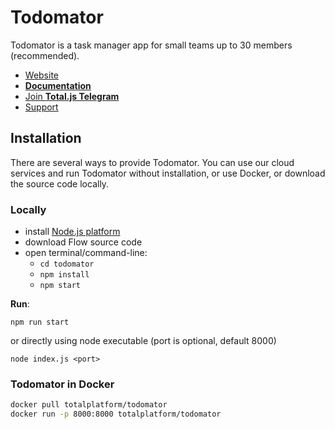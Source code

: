 # Todomator

Todomator is a task manager app for small teams up to 30 members (recommended).

- [Website](https://www.totaljs.com/todomator/)
- [__Documentation__](https://docs.totaljs.com/todomator/)
- [Join __Total.js Telegram__](https://t.me/totalplatform)
- [Support](https://www.totaljs.com/support/)

## Installation

There are several ways to provide Todomator. You can use our cloud services and run Todomator without installation, or use Docker, or download the source code locally.

### Locally

- install [Node.js platform](https://nodejs.org/en/)
- download Flow source code
- open terminal/command-line:
	- `cd todomator`
	- `npm install`
	- `npm start`

__Run__:

```
npm run start
```

or directly using node executable (port is optional, default 8000)

```
node index.js <port>
```

### Todomator in Docker

```bash
docker pull totalplatform/todomator
docker run -p 8000:8000 totalplatform/todomator
````
